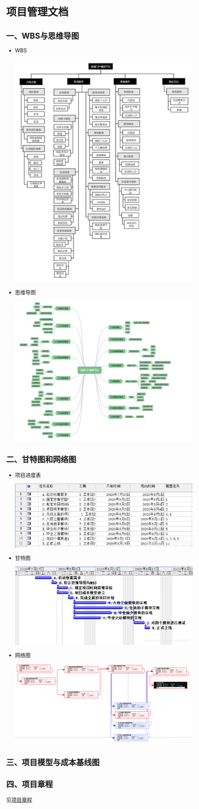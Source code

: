 # 项目管理文档

## 一、WBS与思维导图

- WBS

  ![WBS](./img/WBS.png)

- 思维导图

  ![](./img/思维导图.jpg)

## 二、甘特图和网络图

- 项目进度表

  ![](./img/项目进度表.png)

- 甘特图

  ![甘特图](./img/甘特图.png)

- 网络图

  ![网络图](./img/网络图.png)

## 三、项目模型与成本基线图

## 四、项目章程

见[项目章程](项目章程.md)

